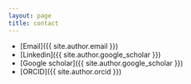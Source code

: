 ```yaml
---
layout: page
title: contact
---
```

* [Email]({{ site.author.email }})
* [Linkedin]({{ site.author.google_scholar }})
* [Google scholar]({{ site.author.google_scholar }})
* [ORCID]({{ site.author.orcid }})